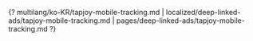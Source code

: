 {? multilang/ko-KR/tapjoy-mobile-tracking.md | localized/deep-linked-ads/tapjoy-mobile-tracking.md | pages/deep-linked-ads/tapjoy-mobile-tracking.md ?}
